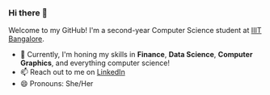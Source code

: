### Hi there 👋

<!--
**Dd1235/Dd1235** is a ✨ _special_ ✨ repository because its `README.md` (this file) appears on your GitHub profile.
-->

Welcome to my GitHub! I'm a second-year Computer Science student at [IIIT Bangalore](https://www.iiitb.ac.in/).

- 🔭 Currently, I'm honing my skills in **Finance**, **Data Science**, **Computer Graphics**, and everything computer science!
- 📫 Reach out to me on [LinkedIn](https://www.linkedin.com/in/dedeepya-avancha-507363217/)
- 😄 Pronouns: She/Her

